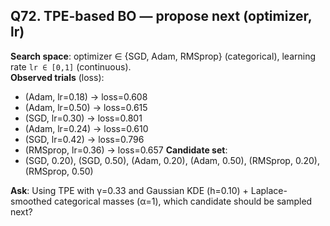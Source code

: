 ## Q72. TPE-based BO — propose next (optimizer, lr)
**Search space**: optimizer ∈ {SGD, Adam, RMSprop} (categorical), learning rate `lr ∈ [0,1]` (continuous).  
**Observed trials** (loss):
- (Adam, lr=0.18) → loss=0.608
- (Adam, lr=0.50) → loss=0.615
- (SGD, lr=0.30) → loss=0.801
- (Adam, lr=0.24) → loss=0.610
- (SGD, lr=0.42) → loss=0.796
- (RMSprop, lr=0.36) → loss=0.657
**Candidate set**:
- (SGD, 0.20), (SGD, 0.50), (Adam, 0.20), (Adam, 0.50), (RMSprop, 0.20), (RMSprop, 0.50)

**Ask**: Using TPE with γ=0.33 and Gaussian KDE (h=0.10) + Laplace-smoothed categorical masses (α=1), which candidate should be sampled next?